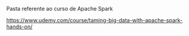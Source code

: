 Pasta referente ao curso de Apache Spark

https://www.udemy.com/course/taming-big-data-with-apache-spark-hands-on/
